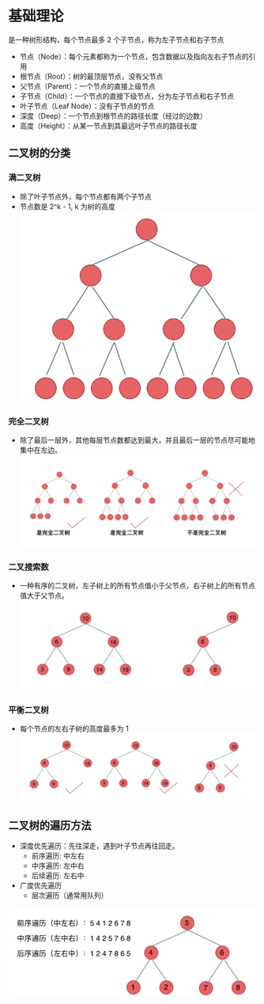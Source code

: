 # 基础理论

是一种树形结构，每个节点最多 2 个子节点，称为左子节点和右子节点

- 节点（Node）：每个元素都称为一个节点，包含数据以及指向左右子节点的引用
- 根节点（Root）：树的最顶层节点，没有父节点
- 父节点（Parent）：一个节点的直接上级节点
- 子节点（Child）：一个节点的直接下级节点，分为左子节点和右子节点
- 叶子节点（Leaf Node）：没有子节点的节点
- 深度（Deep）：一个节点到根节点的路径长度（经过的边数）
- 高度（Height）：从某一节点到其最远叶子节点的路径长度

## 二叉树的分类

### 满二叉树

- 除了叶子节点外，每个节点都有两个子节点
- 节点数是 2^k - 1, k 为树的高度
  ![alt text](images/image.png)

### 完全二叉树

- 除了最后一层外，其他每层节点数都达到最大，并且最后一层的节点尽可能地集中在左边。
  ![alt text](images/image1.png)

### 二叉搜索数

- 一种有序的二叉树，左子树上的所有节点值小于父节点，右子树上的所有节点值大于父节点。
  ![alt text](images/image2.png)

### 平衡二叉树

- 每个节点的左右子树的高度最多为 1
  ![alt text](images/image3.png)

## 二叉树的遍历方法

- 深度优先遍历：先往深走，遇到叶子节点再往回走。
  - 前序遍历: 中左右
  - 中序遍历: 左中右
  - 后续遍历: 左右中
- 广度优先遍历
  - 层次遍历（通常用队列）

![alt text](images/image4.png)
